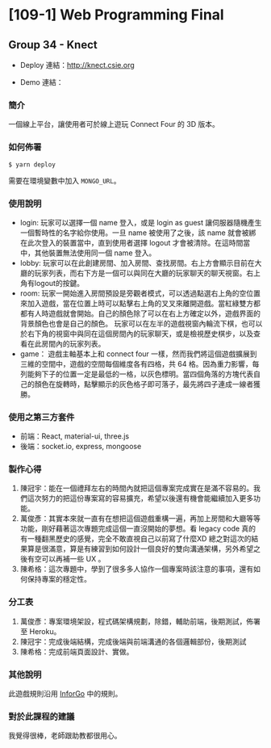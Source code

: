 # [109-1] Web Programming Final 
## Group 34 - Knect

* Deploy 連結：http://knect.csie.org

* Demo 連結：

### 簡介

一個線上平台，讓使用者可於線上遊玩 Connect Four 的 3D 版本。

### 如何佈署

```
$ yarn deploy
```

需要在環境變數中加入 `MONGO_URL`。

### 使用說明

* login:
玩家可以選擇一個 name 登入，或是 login as guest 讓伺服器隨機產生一個暫時性的名字給你使用。一旦 name 被使用了之後，該 name 就會被綁在此次登入的裝置當中，直到使用者選擇 logout 才會被清除。在這時間當中，其他裝置無法使用同一個 name 登入。
* lobby:
玩家可以在此創建房間、加入房間、查找房間。右上方會顯示目前在大廳的玩家列表，而右下方是一個可以與同在大廳的玩家聊天的聊天視窗。右上角有logout的按鍵。
* room:
玩家一開始進入房間預設是旁觀者模式，可以透過點選右上角的空位置來加入遊戲，當在位置上時可以點擊右上角的叉叉來離開遊戲。當紅綠雙方都都有人時遊戲就會開始。自己的顏色除了可以在右上方確定以外，遊戲界面的背景顏色也會是自己的顏色。
玩家可以在左半的遊戲視窗內輪流下棋，也可以於右下角的視窗中與同在這個房間內的玩家聊天，或是檢視歷史棋步，以及查看在此房間內的玩家列表。
* game：
遊戲主軸基本上和 connect four 一樣，然而我們將這個遊戲擴展到三維的空間中，遊戲的空間每個維度各有四格，共 64 格。因為重力影響，每列能夠下子的位置一定是最低的一格，以灰色標明。當四個角落的方塊代表自己的顏色在旋轉時，點擊顯示的灰色格子即可落子，最先將四子連成一線者獲勝。

### 使用之第三方套件

* 前端：React, material-ui, three.js
* 後端：socket.io, express, mongoose

### 製作心得

1. 陳冠宇：能在一個禮拜左右的時間內就把這個專案完成實在是滿不容易的。我們這次努力的把這份專案寫的容易擴充，希望以後還有機會能繼續加入更多功能。
1. 萬俊彥：其實本來就一直有在想把這個遊戲重構一遍，再加上房間和大廳等等功能，剛好藉著這次專題完成這個一直沒開始的夢想。看 legacy code 真的有一種翻黑歷史的感覺，完全不敢直視自己以前寫了什麼XD 總之對這次的結果算是很滿意，算是有練習到如何設計一個良好的雙向溝通架構，另外希望之後有空可以再補一些 UX 。
1. 陳希格：這次專題中，學到了很多多人協作一個專案時該注意的事項，還有如何保持專案的穩定性。

### 分工表

1. 萬俊彥：專案環境架設，程式碼架構規劃，除錯，輔助前端，後期測試，佈署至 Heroku。
1. 陳冠宇：完成後端結構，完成後端與前端溝通的各個邏輯部份，後期測試
1. 陳希格：完成前端頁面設計、實做。

### 其他說明

此遊戲規則沿用 [InforGo](https://github.com/TaWeiTu/InforGo) 中的規則。

### 對於此課程的建議

我覺得很棒，老師跟助教都很用心。
